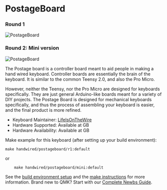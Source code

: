 # PostageBoard

### Round 1
![PostageBoard](https://cdn.shopify.com/s/files/1/1851/5125/products/image_db6a6d1c-01d8-4263-b148-136292425b6a_530x@2x.jpg?v=1540240631)

### Round 2: Mini version
![PostageBoard](https://cdn.shopify.com/s/files/1/1851/5125/products/image_94eb103e-07f9-437f-b661-0909247cd766_1024x1024@2x.jpg?v=1574211602)

The Postage board is a controller board meant to aid people in making a hand wired keyboard. Controller boards are essentially the brain of the keyboard. It is similar to the common Teensy 2.0, and also the Pro Micro.

However, neither the Teensy, nor the Pro Micro are designed for keyboards specifically. They are just general Arduino-like boards meant for a variety of DIY projects. The Postage Board is designed for mechanical keyboards specifically, and thus the process of assembling your keyboard is easier, and the final product is more refined.

* Keyboard Maintainer: [LifeIsOnTheWire](https://github.com/LifeIsOnTheWire/Postage-Board)
* Hardware Supported: Available at GB
* Hardware Availability: Available at GB

Make example for this keyboard (after setting up your build environment):

    make handwired/postageboard/r1:default

or

`    make handwired/postageboard/mini:default`

See the [build environment setup](https://docs.qmk.fm/#/getting_started_build_tools) and the [make instructions](https://docs.qmk.fm/#/getting_started_make_guide) for more information. Brand new to QMK? Start with our [Complete Newbs Guide](https://docs.qmk.fm/#/newbs).
